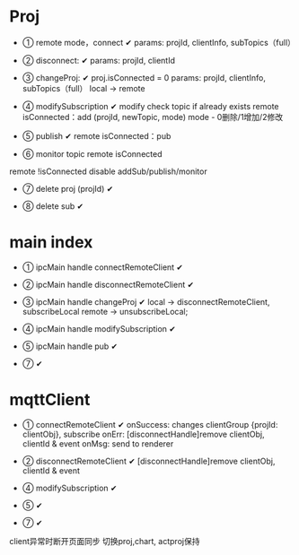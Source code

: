 # Proj

- ① remote mode，connect ✔
params: projId, clientInfo, subTopics（full）

- ② disconnect: ✔
params: projId, clientId

- ③ changeProj: ✔
proj.isConnected = 0
params: projId, clientInfo, subTopics（full）
local -> remote

- ④ modifySubscription ✔
modify check topic if already exists
remote isConnected：add (projId, newTopic, mode) mode - 0删除/1增加/2修改

- ⑤ publish ✔
remote isConnected：pub

- ⑥ monitor topic
remote isConnected

remote !isConnected disable addSub/publish/monitor

- ⑦ delete proj (projId) ✔

- ⑧ delete sub ✔

# main index

- ① ipcMain handle connectRemoteClient ✔

- ② ipcMain handle disconnectRemoteClient ✔

- ③ ipcMain handle changeProj ✔
local -> disconnectRemoteClient, subscribeLocal
remote -> unsubscribeLocal; 

- ④ ipcMain handle modifySubscription ✔

- ⑤ ipcMain handle pub ✔

- ⑦ ✔
 # mqttClient

 - ① connectRemoteClient ✔
onSuccess: changes clientGroup {projId: clientObj}, subscribe
onErr: [disconnectHandle]remove clientObj, clientId & event
onMsg: send to renderer

- ② disconnectRemoteClient ✔
[disconnectHandle]remove clientObj, clientId & event

- ④ modifySubscription ✔

- ⑤ ✔

- ⑦ ✔


client异常时断开页面同步
切换proj,chart, actproj保持
